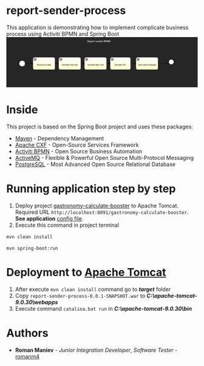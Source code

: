 # report-sender-process
This application is demonstrating how to implement complicate business process using Activiti BPMN and Spring Boot
![alt text](https://github.com/romanm4/report-sender-process/blob/master/BPMN.png)

# Inside
This project is based on the Spring Boot project and uses these packages:

* [Maven](https://maven.apache.org/) - Dependency Management
* [Apache CXF](https://cxf.apache.org/) - Open-Source Services Framework
* [Activiti BPMN](https://www.activiti.org/) - Open Source Business Automation
* [ActiveMQ](https://activemq.apache.org/) - Flexible & Powerful Open Source Multi-Protocol Messaging
* [PostgreSQL](https://www.postgresql.org/) - Most Advanced Open Source Relational Database

# Running application step by step
1. Deploy project [gastronomy-calculate-booster](https://github.com/romanm4/gastronomy-calculate-booster) to Apache Tomcat. Required URL ```http://localhost:8091/gastronomy-calculate-booster```. **See application** [config file](https://github.com/romanm4/report-sender-process/blob/master/src/main/resources/application.properties).
2. Execute this command in project terminal
```
mvn clean install
```

```
mvn spring-boot:run
```

# Deployment to [Apache Tomcat](http://tomcat.apache.org/)
1. After execute ```mvn clean install``` command go to ***target*** folder
2. Copy ```report-sender-process-0.0.1-SNAPSHOT.war``` to ***C:\apache-tomcat-9.0.30\webapps***
3. Execute command ```catalina.bat run``` in ***C:\apache-tomcat-9.0.30\bin***

# Authors
* **Roman Maniev** - *Junior Integration Developer*, *Software Tester* - [romanm4](https://github.com/romanm4)
